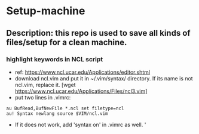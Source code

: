 # Setup-machine

## Description: this repo is used to save all kinds of files/setup for a clean machine.

### highlight keywords in NCL script
- ref: https://www.ncl.ucar.edu/Applications/editor.shtml
- download ncl.vim and put it in ~/.vim/syntax/ directory. If its name is not ncl.vim, replace it. [wget https://www.ncl.ucar.edu/Applications/Files/ncl3.vim]
- put two lines in .vimrc: 
```
au BufRead,BufNewFile *.ncl set filetype=ncl
au! Syntax newlang source $VIM/ncl.vim
```
- If it does not work, add 'syntax on' in .vimrc as well. '

